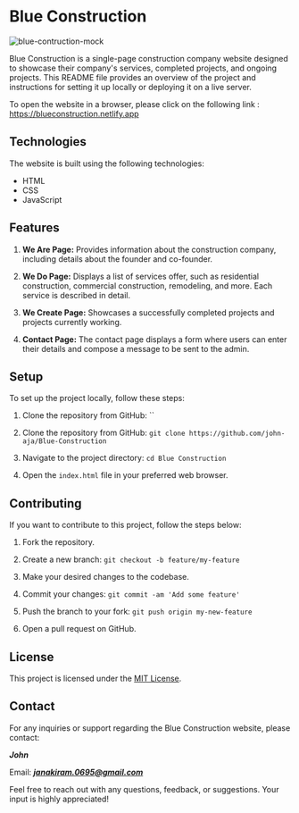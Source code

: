 # Blue Construction

![blue-contruction-mock](https://github.com/john-aja/Blue-Construction/assets/95049418/7c99a7f0-8192-4afa-b6f5-e90e2d297aba)

Blue Construction is a single-page construction company website designed to showcase their company's services, completed projects, and ongoing projects. This README file provides an overview of the project and instructions for setting it up locally or deploying it on a live server.

To open the website in a browser, please click on the following link : https://blueconstruction.netlify.app

## Technologies

The website is built using the following technologies:

- HTML
- CSS
- JavaScript

## Features

1. **We Are Page:** Provides information about the construction company, including details about the founder and co-founder.

2. **We Do Page:** Displays a list of services offer, such as residential construction, commercial construction, remodeling, and more. Each service is described in detail.

3. **We Create Page:** Showcases a successfully completed projects and projects currently working.

4. **Contact Page:** The contact page displays a form where users can enter their details and compose a message to be sent to the admin.

## Setup

To set up the project locally, follow these steps:

1. Clone the repository from GitHub: ``

1. Clone the repository from GitHub: `git clone https://github.com/john-aja/Blue-Construction`

1. Navigate to the project directory: `cd Blue Construction`

1. Open the `index.html` file in your preferred web browser.

## Contributing

If you want to contribute to this project, follow the steps below:

1. Fork the repository.

2. Create a new branch: `git checkout -b feature/my-feature`

3. Make your desired changes to the codebase.
4. Commit your changes: `git commit -am 'Add some feature'`

5. Push the branch to your fork: `git push origin my-new-feature`

6. Open a pull request on GitHub.

## License

This project is licensed under the [MIT License](LICENSE).

## Contact

For any inquiries or support regarding the Blue Construction website, please contact:

**_John_**

Email: ***janakiram.0695@gmail.com***

Feel free to reach out with any questions, feedback, or suggestions. Your input is highly appreciated!
